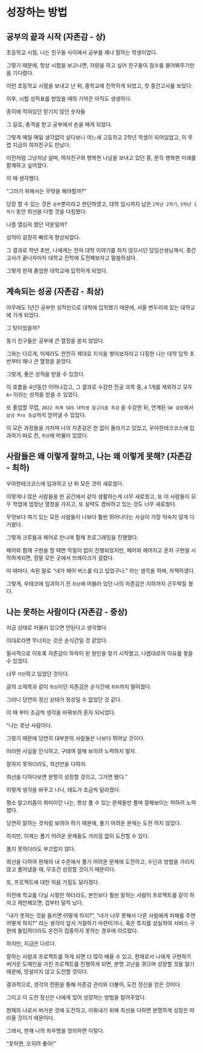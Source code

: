 # 성장하는 방법

## 공부의 끝과 시작 (자존감 - 상)

초등학교 시절, 나는 친구들 사이에서 공부를 꽤나 잘하는 학생이었다.

그렇기 때문에, 항상 시험을 보고나면, 자랑을 하고 싶어 친구들이 점수를 물어봐주기만을 기다렸다.

이런 초등학교 시절을 보내고 난 뒤, 중학교에 진학하게 되었고, 첫 중간고사를 보았다.

이후, 시험 성적표를 받았을 때의 기억은 아직도 생생하다.

종이에 적혀있던 믿기지 않던 숫자들

그 길로, 충격을 받고 공부에서 손을 떼게 되었다.

그렇게 매일 매일 생각없이 살다보니 어느새 고등학교 2학년 학생이 되어있었고, 이 무렵 지금의 여자친구도 만났다.

이전처럼 그냥저냥 살며, 여자친구와 행복한 나날을 보내고 있던 중, 문득 행복한 미래를 함께하고 싶어졌다.

이 때 생각했다.

“그러기 위해서는 무엇을 해야할까?”

당장 할 수 있는 것은 `공부`뿐이라고 판단하였고, 대학 입시까지 남은 `2학년 2학기`, `3학년 1학기` 동안 최선을 다할 것을 다짐했다.

나름 열심히 했던 덕분일까?

성적이 굉장히 빠르게 향상되었다.

그 결과로 학년 초반, 나에게는 전혀 대학 이야기를 하지 않으시던 담임선생님께서, 중간고사가 끝나자마자 대학교 진학에 도전해보자고 말씀하셨다.

그렇게 현재 졸업한 대학교에 입학하게 되었다.

## 계속되는 성공 (자존감 - 최상)

아무래도 1년간 공부한 성적만으로 대학에 입학했기 때문에, 서울 변두리에 있는 대학교에 가게 되었다.

그 탓이었을까?

동기 친구들은 공부에 큰 열정을 쏟지 않았다.

그와는 다르게, 이제라도 천천히 제대로 지식을 쌓아보자라고 다짐한 나는 대학 입학 초반부터 꽤나 큰 열정을 쏟았다.

그렇게, 좋은 성적을 받을 수 있었다.

이 흐름을 4년동안 이어나갔고, 그 결과로 수강한 전공 과목 중, `A` 1개를 제외하고 모두 `A+` 이라는 성적을 받을 수 있었다.

또 졸업할 무렵, `2022 하계 SDS 대학생 알고리즘 특강` 을 수강한 뒤, 연계된 `SW 검정`에서 `삼성 Pro 등급`까지 얻어낼 수 있었다.

이 모든 과정들을 거치며 나의 자존감은 한 없이 올라가고 있었고, 우아한테크코스에 입과하기 바로 전, `최상`에 머물러 있었다.

## 사람들은 왜 이렇게 잘하고, 나는 왜 이렇게 못해? (자존감 - 최하)

우아한테크코스에 입과하고 난 뒤 모든 것이 새로웠다.

이렇게나 많은 사람들을 한 공간에서 같이 생활하는게 너무 새로웠고, 또 이 사람들이 모두 학업에 엄청난 열정을 가지고, 또 실력도 겸비하고 있는 것도 너무 새로웠다.

무엇보다 여기 있는 모든 사람들이 나보다 훨씬 뛰어나다는 사실이 가장 익숙치 않게 다가왔다.

그렇게 크루들과 페어로 만나며 함께 프로그래밍을 진행했다.

페어와 함께 구현을 할 때면 막힘이 없이 진행되었지만, 페어와 헤어지고 혼자 구현을 시작하게되면, 정말 모든 곳에서 브레이크가 걸렸다.

이 때마다, 속된 말로 “내가 페어 버스를 타고 있었구나.” 라는 생각을 하며, 자책하였다.

그렇게, 우테코에 입과하기 전 `최상`에 머물러 있던 나의 자존감은 지하까지 곤두박질 쳤다.

## 나는 못하는 사람이다 (자존감 - 중상)

지금 상태로 머물러 있으면 안된다고 생각했다.

이대로라면 무너지는 것은 순식간일 것 같았다.

필사적으로 이토록 자존감이 하락이 된 원인을 찾기 시작했고, 나름대로의 이유를 찾을 수 있었다.

너무 `자만`하고 있었던 것이다.

글의 소제목과 같이 `최상`이던 자존감은 순식간에 `최하`까지 떨어졌다.

그러니 당연히 정신 상태가 정상일 수 없었던 것 같다.

이 때 부터 조금씩 생각을 바꿔보려 혼자 되뇌었다.

“나는 못난 사람이다.

그렇기 때문에 당연히 대부분의 사람들은 나보다 뛰어날 것이다.

이러한 사실을 인식하고, 구태여 잘해 보이려 노력하지 말자.

잘하지 못하더라도, 최선만을 다하자.

최선을 다하다보면 분명히 성장할 것이고, 그거면 됐다.”

이렇게 생각을 바꾸고 나니, 태도가 조금씩 달라졌다.

평소 알고리즘이 취미이던 나는, 항상 풀 수 있는 문제들만 풀며 잘해보이는 척하려 노력했다.

당연히 잘하는 것처럼 보여야 하기 때문에, 풀기 어려운 문제는 도전 하지 않았다.

하지만, 이제는 풀기 어려운 문제들도 거리낌 없이 도전할 수 있다.

풀지 못하더라도 부끄럽지 않다.

최선을 다하여 현재의 내 수준에서 풀기 어려운 문제에 도전하고, 수단과 방법을 가리지 않고 풀어냈을 때, 무조건 성장할 것이기 때문이다.

또, 프로젝트에 대한 마음 가짐도 달라졌다.

이전에 학교를 다닐 시절만 하더라도, 본인보다 훨씬 잘하는 사람이 프로젝트를 같이 하자고 제안해오면, 겁부터 덜컥 났다.

“내가 못하는 것을 들키면 어떻게 하지?”, “내가 너무 못해서 다른 사람에게 피해를 주면 어떻게 하지?” 라는 생각이 앞서 거절하기 마련이거나, 혹은 투지를 상실하여 서비스 구현에 돌입하더라도 온전히 집중하지 못하는 경우에 이르렀다.

하지만, 지금은 다르다.

잘하는 사람과 프로젝트를 하게 되면 더 많이 배울 수 있고, 현재로서 나에게 구현하기 버거운 도메인을 가진 프로젝트를 진행하게 되면, 분명 고난을 겪으며 성장할 것을 알기 때문에, 망설이지 않고 도전할 것이다.

결과적으로, 생각의 전환을 통해 자존감 관리와 더불어, 도전 정신을 얻은 것이다.

그리고 이 도전 정신은 나에게 있어 성장하는 방법을 알려주었다.

현재의 나로서 버거운 것에 도전하고, 이뤄내기 위해 최선을 다하면 분명하게 성장은 따라올 것이기 때문이다.

그래서, 현재 나의 좌우명을 정의하면 이렇다.

“못하면, 오히려 좋아!”

